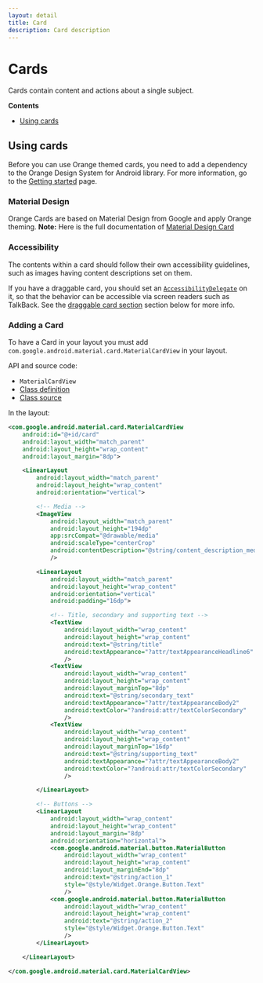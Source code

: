 ```yaml
---
layout: detail
title: Card
description: Card description
---
```


# Cards

Cards contain content and actions about a single subject.

**Contents**

*   [Using cards](#using-cards)

## Using cards

Before you can use Orange themed cards, you need to add a dependency to the Orange Design System
for Android library. For more information, go to the
[Getting started](../getting-started.md) page.

### Material Design

Orange Cards are based on Material Design from Google and apply Orange theming.
**Note:** Here is the full documentation
of [Material Design Card](https://material.io/components/cards/)

### Accessibility

The contents within a card should follow their own accessibility guidelines,
such as images having content descriptions set on them.

If you have a draggable card, you should set an
[`AccessibilityDelegate`](https://developer.android.com/reference/android/view/View.AccessibilityDelegate)
on it, so that the behavior can be accessible via screen readers such as
TalkBack. See the [draggable card section](https://material.io/components/cards/android#making-a-card-draggable) section
below for more info.

### Adding a Card

To have a Card in your layout you must add `com.google.android.material.card.MaterialCardView` in your layout.

API and source code:

*   `MaterialCardView`
  *   [Class definition](https://developer.android.com/reference/com/google/android/material/card/MaterialCardView)
  *   [Class source](https://github.com/material-components/material-components-android/tree/master/lib/java/com/google/android/material/card/MaterialCardView.java)

In the layout:

```xml
<com.google.android.material.card.MaterialCardView
    android:id="@+id/card"
    android:layout_width="match_parent"
    android:layout_height="wrap_content"
    android:layout_margin="8dp">

    <LinearLayout
        android:layout_width="match_parent"
        android:layout_height="wrap_content"
        android:orientation="vertical">

        <!-- Media -->
        <ImageView
            android:layout_width="match_parent"
            android:layout_height="194dp"
            app:srcCompat="@drawable/media"
            android:scaleType="centerCrop"
            android:contentDescription="@string/content_description_media"
            />

        <LinearLayout
            android:layout_width="match_parent"
            android:layout_height="wrap_content"
            android:orientation="vertical"
            android:padding="16dp">

            <!-- Title, secondary and supporting text -->
            <TextView
                android:layout_width="wrap_content"
                android:layout_height="wrap_content"
                android:text="@string/title"
                android:textAppearance="?attr/textAppearanceHeadline6"
                />
            <TextView
                android:layout_width="wrap_content"
                android:layout_height="wrap_content"
                android:layout_marginTop="8dp"
                android:text="@string/secondary_text"
                android:textAppearance="?attr/textAppearanceBody2"
                android:textColor="?android:attr/textColorSecondary"
                />
            <TextView
                android:layout_width="wrap_content"
                android:layout_height="wrap_content"
                android:layout_marginTop="16dp"
                android:text="@string/supporting_text"
                android:textAppearance="?attr/textAppearanceBody2"
                android:textColor="?android:attr/textColorSecondary"
                />

        </LinearLayout>

        <!-- Buttons -->
        <LinearLayout
            android:layout_width="wrap_content"
            android:layout_height="wrap_content"
            android:layout_margin="8dp"
            android:orientation="horizontal">
            <com.google.android.material.button.MaterialButton
                android:layout_width="wrap_content"
                android:layout_height="wrap_content"
                android:layout_marginEnd="8dp"
                android:text="@string/action_1"
                style="@style/Widget.Orange.Button.Text"
                />
            <com.google.android.material.button.MaterialButton
                android:layout_width="wrap_content"
                android:layout_height="wrap_content"
                android:text="@string/action_2"
                style="@style/Widget.Orange.Button.Text"
                />
        </LinearLayout>

    </LinearLayout>

</com.google.android.material.card.MaterialCardView>
```